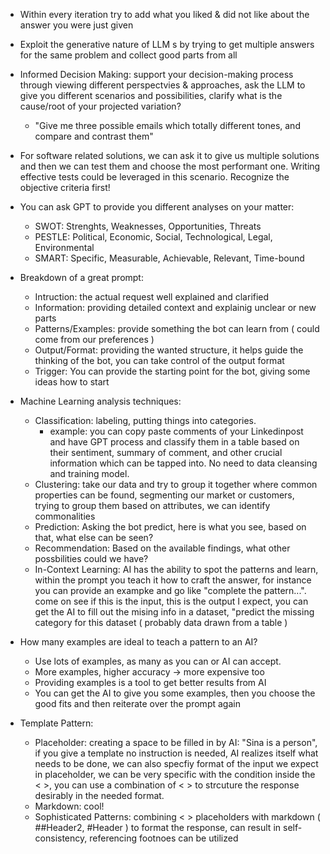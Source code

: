 - Within every iteration try to add what you liked & did not like about the answer you were just given

- Exploit the generative nature of LLM s by trying to get multiple answers for the same problem and collect good parts from all 

- Informed Decision Making: support your decision-making process through viewing different perspectvies & approaches, ask the LLM to give you different scenarios and possibilities, clarify what is the cause/root of your projected variation?
  - "Give me three possible emails which totally different tones, and compare and contrast them" 

- For software related solutions, we can ask it to give us multiple solutions and then we can test them and choose the most performant one. Writing effective tests could be leveraged in this scenario. Recognize the objective criteria first!

- You can ask GPT to provide you different analyses on your matter:
  - SWOT: Strenghts, Weaknesses, Opportunities, Threats
  - PESTLE: Political, Economic, Social, Technological, Legal, Environmental
  - SMART: Specific, Measurable, Achievable, Relevant, Time-bound
 
- Breakdown of a great prompt:
  - Intruction: the actual request well explained and clarified
  - Information: providing detailed context and explainig unclear or new parts
  - Patterns/Examples: provide something the bot can learn from ( could come from our preferences )
  - Output/Format: providing the wanted structure, it helps guide the thinking of the bot, you can take control of the output format
  - Trigger: You can provide the starting point for the bot, giving some ideas how to start 

- Machine Learning analysis techniques:
  - Classification: labeling, putting things into categories.
      - example: you can copy paste comments of your Linkedinpost and have GPT process and classify them in a table based on their sentiment, summary of comment, and other crucial information which can be tapped into. No need to data cleansing and training model. 
  - Clustering: take our data and try to group it together where common properties can be found, segmenting our market or customers, trying to group them based on attributes, we can identify commonalities 
  - Prediction: Asking the bot predict, here is what you see, based on that, what else can be seen?
  - Recommendation: Based on the available findings, what other possbilities could we have?
  - In-Context Learning: AI has the ability to spot the patterns and learn, within the prompt you teach it how to craft the answer, for instance you can provide an exampke and go like "complete the pattern...". come on see if this is the input, this is the output I expect, you can get the AI to fill out the mising info in a dataset, "predict the missing category for this dataset ( probably data drawn from a table )
 
- How many examples are ideal to teach a pattern to an AI?
  - Use lots of examples, as many as you can or AI can accept.
  - More examples, higher accuracy -> more expensive too
  - Providing examples is a tool to get better results from AI
  - You can get the AI to give you some examples, then you choose the good fits and then reiterate over the prompt again

- Template Pattern:
  - Placeholder: creating a space to be filled in by AI: "Sina is a <insert adjective> person", if you give a template no instruction is needed, AI realizes itself what needs to be done, we can also specfiy format of the input we expect in placeholder, we can be very specific with the condition inside the < >, you can use a combination of < > to strcuture the response desirably in the needed format.
  - Markdown: cool!
  - Sophisticated Patterns: combining < > placeholders with markdown ( ##Header2, #Header ) to format the response, can result in self-consistency, referencing footnoes can be utilized
    
